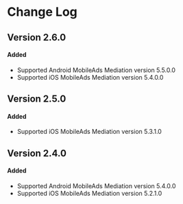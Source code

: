 # Change Log

## Version 2.6.0

#### Added
* Supported Android MobileAds Mediation version 5.5.0.0
* Supported iOS MobileAds Mediation version 5.4.0.0

## Version 2.5.0

#### Added
* Supported iOS MobileAds Mediation version 5.3.1.0

## Version 2.4.0

#### Added
* Supported Android MobileAds Mediation version 5.4.0.0
* Supported iOS MobileAds Mediation version 5.2.1.0
